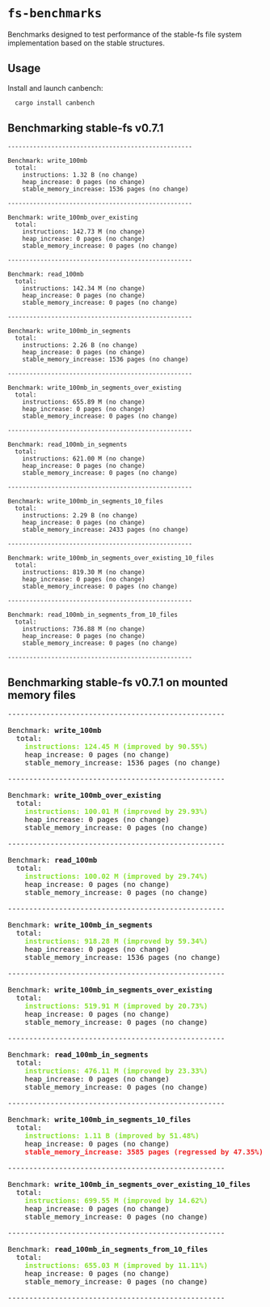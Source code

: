 # `fs-benchmarks`

Benchmarks designed to test performance of the stable-fs file system implementation based on the stable structures.

## Usage

Install and launch canbench:
```bash
  cargo install canbench
```

## Benchmarking stable-fs v0.7.1

```
---------------------------------------------------

Benchmark: write_100mb
  total:
    instructions: 1.32 B (no change)
    heap_increase: 0 pages (no change)
    stable_memory_increase: 1536 pages (no change)

---------------------------------------------------

Benchmark: write_100mb_over_existing
  total:
    instructions: 142.73 M (no change)
    heap_increase: 0 pages (no change)
    stable_memory_increase: 0 pages (no change)

---------------------------------------------------

Benchmark: read_100mb
  total:
    instructions: 142.34 M (no change)
    heap_increase: 0 pages (no change)
    stable_memory_increase: 0 pages (no change)

---------------------------------------------------

Benchmark: write_100mb_in_segments
  total:
    instructions: 2.26 B (no change)
    heap_increase: 0 pages (no change)
    stable_memory_increase: 1536 pages (no change)

---------------------------------------------------

Benchmark: write_100mb_in_segments_over_existing
  total:
    instructions: 655.89 M (no change)
    heap_increase: 0 pages (no change)
    stable_memory_increase: 0 pages (no change)

---------------------------------------------------

Benchmark: read_100mb_in_segments
  total:
    instructions: 621.00 M (no change)
    heap_increase: 0 pages (no change)
    stable_memory_increase: 0 pages (no change)

---------------------------------------------------

Benchmark: write_100mb_in_segments_10_files
  total:
    instructions: 2.29 B (no change)
    heap_increase: 0 pages (no change)
    stable_memory_increase: 2433 pages (no change)

---------------------------------------------------

Benchmark: write_100mb_in_segments_over_existing_10_files
  total:
    instructions: 819.30 M (no change)
    heap_increase: 0 pages (no change)
    stable_memory_increase: 0 pages (no change)

---------------------------------------------------

Benchmark: read_100mb_in_segments_from_10_files
  total:
    instructions: 736.88 M (no change)
    heap_increase: 0 pages (no change)
    stable_memory_increase: 0 pages (no change)

---------------------------------------------------
```

## Benchmarking stable-fs v0.7.1 on mounted memory files


<pre>---------------------------------------------------

Benchmark: <b>write_100mb</b>
  total:
    <font color="#8AE234"><b>instructions: 124.45 M (improved by 90.55%)</b></font>
    heap_increase: 0 pages (no change)
    stable_memory_increase: 1536 pages (no change)

---------------------------------------------------

Benchmark: <b>write_100mb_over_existing</b>
  total:
    <font color="#8AE234"><b>instructions: 100.01 M (improved by 29.93%)</b></font>
    heap_increase: 0 pages (no change)
    stable_memory_increase: 0 pages (no change)

---------------------------------------------------

Benchmark: <b>read_100mb</b>
  total:
    <font color="#8AE234"><b>instructions: 100.02 M (improved by 29.74%)</b></font>
    heap_increase: 0 pages (no change)
    stable_memory_increase: 0 pages (no change)

---------------------------------------------------

Benchmark: <b>write_100mb_in_segments</b>
  total:
    <font color="#8AE234"><b>instructions: 918.28 M (improved by 59.34%)</b></font>
    heap_increase: 0 pages (no change)
    stable_memory_increase: 1536 pages (no change)

---------------------------------------------------

Benchmark: <b>write_100mb_in_segments_over_existing</b>
  total:
    <font color="#8AE234"><b>instructions: 519.91 M (improved by 20.73%)</b></font>
    heap_increase: 0 pages (no change)
    stable_memory_increase: 0 pages (no change)

---------------------------------------------------

Benchmark: <b>read_100mb_in_segments</b>
  total:
    <font color="#8AE234"><b>instructions: 476.11 M (improved by 23.33%)</b></font>
    heap_increase: 0 pages (no change)
    stable_memory_increase: 0 pages (no change)

---------------------------------------------------

Benchmark: <b>write_100mb_in_segments_10_files</b>
  total:
    <font color="#8AE234"><b>instructions: 1.11 B (improved by 51.48%)</b></font>
    heap_increase: 0 pages (no change)
    <font color="#EF2929"><b>stable_memory_increase: 3585 pages (regressed by 47.35%)</b></font>

---------------------------------------------------

Benchmark: <b>write_100mb_in_segments_over_existing_10_files</b>
  total:
    <font color="#8AE234"><b>instructions: 699.55 M (improved by 14.62%)</b></font>
    heap_increase: 0 pages (no change)
    stable_memory_increase: 0 pages (no change)

---------------------------------------------------

Benchmark: <b>read_100mb_in_segments_from_10_files</b>
  total:
    <font color="#8AE234"><b>instructions: 655.03 M (improved by 11.11%)</b></font>
    heap_increase: 0 pages (no change)
    stable_memory_increase: 0 pages (no change)

---------------------------------------------------
</pre>